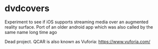 # dvdcovers
Experiment to see if iOS supports streaming media over an augmented reality surface. Port of an older android app which was also called by the same name long time ago

Dead project. QCAR is also known as Vuforia: https://www.vuforia.com/
